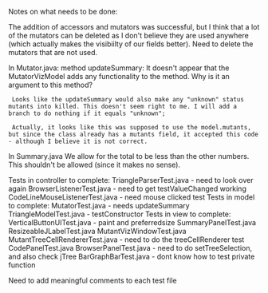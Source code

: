 Notes on what needs to be done:

The addition of accessors and mutators was successful, but I think that a lot of the mutators can be deleted as I don't believe they are used anywhere (which actually makes the visibiilty of our fields better). Need to delete the mutators that are not used.

In Mutator.java:
	 method updateSummary: It doesn't appear that the MutatorVizModel adds any functionality to the method. Why is it an argument to this method?

	 Looks like the updateSummary would also make any "unknown" status mutants into killed. This doesn't seem right to me. I will add a branch to do nothing if it equals "unknown";

	 Actually, it looks like this was supposed to use the model.mutants, but since the class already has a mutants field, it accepted this code - although I believe it is not correct.

In Summary.java
	We allow for the total to be less than the other numbers. This shouldn't be allowed (since it makes no sense).


Tests in controller to complete:
	TriangleParserTest.java - need to look over again
	BrowserListenerTest.java - need to get testValueChanged working
	CodeLineMouseListenerTest.java - need mouse clicked test
Tests in model to complete:
	MutatorTest.java - needs updateSummary
	TriangleModelTest.java - testConstructor
Tests in view to complete:
	VerticalButtonUITest.java - paint and preferredsize
	SummaryPanelTest.java
	ResizeableJLabelTest.java
	MutantVizWindowTest.java
	MutantTreeCellRendererTest.java - need to do the treeCellRenderer test
	CodePanelTest.java
	BrowserPanelTest.java - need to do setTreeSelection, and also check jTree
	BarGraphBarTest.java - dont know how to test private function

Need to add meaningful comments to each test file